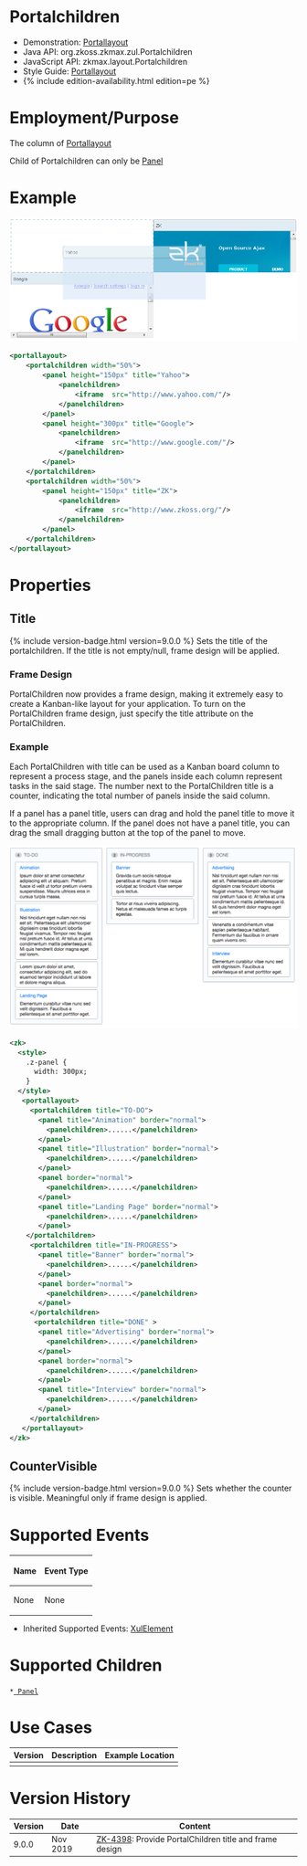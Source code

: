 

# Portalchildren

- Demonstration:
  [Portallayout](http://www.zkoss.org/zkdemo/layout/portal_layout)
- Java API: <javadoc>org.zkoss.zkmax.zul.Portalchildren</javadoc>
- JavaScript API:
  <javadoc directory="jsdoc">zkmax.layout.Portalchildren</javadoc>
- Style Guide: [
  Portallayout](ZK_Style_Guide/XUL_Component_Specification/Portallayout)
- {% include edition-availability.html edition=pe %}

# Employment/Purpose

The column of [
Portallayout](ZK_Component_Reference/Layouts/Portallayout)

Child of Portalchildren can only be [
Panel](ZK_Component_Reference/Containers/Panel)

# Example

![](images/ZKComRef_Portallayout_Example.PNG)

``` xml
<portallayout>
    <portalchildren width="50%">
        <panel height="150px" title="Yahoo">
            <panelchildren>
                <iframe  src="http://www.yahoo.com/"/>
            </panelchildren>
        </panel>
        <panel height="300px" title="Google">
            <panelchildren>
                <iframe  src="http://www.google.com/"/>
            </panelchildren>
        </panel>
    </portalchildren>
    <portalchildren width="50%">
        <panel height="150px" title="ZK">
            <panelchildren>
                <iframe  src="http://www.zkoss.org/"/>
            </panelchildren>
        </panel>
    </portalchildren>
</portallayout>
```

# Properties

## Title

{% include version-badge.html version=9.0.0 %} Sets the title of the portalchildren.
If the title is not empty/null, frame design will be applied.

### Frame Design

PortalChildren now provides a frame design, making it extremely easy to
create a Kanban-like layout for your application. To turn on the
PortalChildren frame design, just specify the title attribute on the
PortalChildren.

### Example

Each PortalChildren with title can be used as a Kanban board column to
represent a process stage, and the panels inside each column represent
tasks in the said stage. The number next to the PortalChildren title is
a counter, indicating the total number of panels inside the said column.

If a panel has a panel title, users can drag and hold the panel title to
move it to the appropriate column. If the panel does not have a panel
title, you can drag the small dragging button at the top of the panel to
move.

![](images/Kanban-1.png)

``` xml
<zk>
  <style>
    .z-panel {
      width: 300px;
    }
  </style>
   <portallayout>
     <portalchildren title="TO-DO">
       <panel title="Animation" border="normal">
         <panelchildren>......</panelchildren>
       </panel>
       <panel title="Illustration" border="normal">
         <panelchildren>......</panelchildren>
       </panel>
       <panel border="normal">
         <panelchildren>......</panelchildren>
       </panel>
       <panel title="Landing Page" border="normal">
         <panelchildren>......</panelchildren>
       </panel>
    </portalchildren>
     <portalchildren title="IN-PROGRESS">
       <panel title="Banner" border="normal">
         <panelchildren>......</panelchildren>
       </panel>
       <panel border="normal">
         <panelchildren>......</panelchildren>
       </panel>
     </portalchildren>
      <portalchildren title="DONE" >
       <panel title="Advertising" border="normal">
         <panelchildren>......</panelchildren>
       </panel>
       <panel border="normal">
         <panelchildren>......</panelchildren>
       </panel>
       <panel title="Interview" border="normal">
         <panelchildren>......</panelchildren>
       </panel>
     </portalchildren>
   </portallayout>
</zk>
```

## CounterVisible

{% include version-badge.html version=9.0.0 %} Sets whether the counter is visible.
Meaningful only if frame design is applied.

# Supported Events

<table>
<thead>
<tr class="header">
<th><center>
<p>Name</p>
</center></th>
<th><center>
<p>Event Type</p>
</center></th>
</tr>
</thead>
<tbody>
<tr class="odd">
<td><p>None</p></td>
<td><p>None</p></td>
</tr>
</tbody>
</table>

- Inherited Supported Events: [
  XulElement](ZK_Component_Reference/Base_Components/XulElement#Supported_Events)

# Supported Children

`*`[` Panel`](ZK_Component_Reference/Containers/Panel)

# Use Cases

| Version | Description | Example Location |
|---------|-------------|------------------|
|         |             |                  |

# Version History



| Version | Date     | Content                                                                                            |
|---------|----------|----------------------------------------------------------------------------------------------------|
| 9.0.0   | Nov 2019 | [ZK-4398](https://tracker.zkoss.org/browse/ZK-4398): Provide PortalChildren title and frame design |


